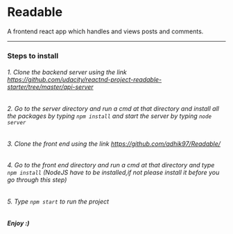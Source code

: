 # Readable
A frontend react app which handles and views posts and comments.


------------

### Steps to install

###### 1. Clone the backend server using the link https://github.com/udacity/reactnd-project-readable-starter/tree/master/api-server
###### 2. Go to the server directory and run a cmd at that directory and install all the packages by typing `npm install` and start the server by typing `node server` 
###### 3. Clone the front end using the link https://github.com/adhik97/Readable/
###### 4. Go to the front end directory and run a cmd at that directory and type ` npm install` (NodeJS have to be installed,if not please install it before you go through this step)
###### 5. Type `npm start` to run the project

##### Enjoy :)